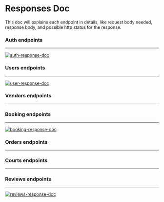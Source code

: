 # Responses Doc

This doc will explains each endpoint in details, like request body needed, response body, and possible http status for the response.

### Auth endpoints

---

[![auth-response-doc](https://img.shields.io/badge/visit-auth--response--doc-green)](https://github.com/bryanfks-dev/Courtly-Service/blob/main/docs/AUTH_RESPONSE.md)

### Users endpoints

---

[![user-response-doc](https://img.shields.io/badge/visit-user--response--doc-red)](https://github.com/bryanfks-dev/Courtly-Service/blob/main/docs/USER_RESPONSE.md)

### Vendors endpoints

---

### Booking endpoints

---

[![booking-response-doc](https://img.shields.io/badge/visit-booking--response--doc-purple)](https://github.com/bryanfks-dev/Courtly-Service/blob/main/docs/BOOKING_RESPONSE.md)

### Orders endpoints

---

### Courts endpoints

---

### Reviews endpoints

---

[![reviews-response-doc](https://img.shields.io/badge/visit-reviews--response--doc-yellow)](https://github.com/bryanfks-dev/Courtly-Service/blob/main/docs/REVIEWS_RESPONSE.md)
